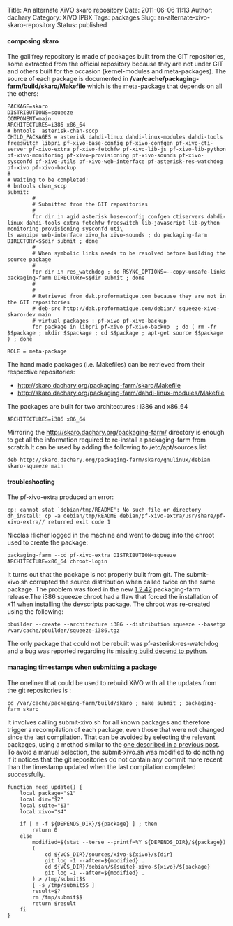 Title: An alternate XiVO skaro repository
Date: 2011-06-06 11:13
Author: dachary
Category: XiVO IPBX
Tags: packages
Slug: an-alternate-xivo-skaro-repository
Status: published

#### composing skaro

The gallifrey repository is made of packages built from the GIT
repositories, some extracted from the official repository because they
are not under GIT and others built for the occasion (kernel-modules and
meta-packages). The source of each package is documented in
**/var/cache/packaging-farm/build/skaro/Makefile** which is the
meta-package that depends on all the others:

~~~
PACKAGE=skaro
DISTRIBUTIONS=squeeze
COMPONENT=main
ARCHITECTURES=i386 x86_64
# bntools  asterisk-chan-sccp                                                                                                                                                   
CHILD_PACKAGES = asterisk dahdi-linux dahdi-linux-modules dahdi-tools freeswitch libpri pf-xivo-base-config pf-xivo-confgen pf-xivo-cti-server pf-xivo-extra pf-xivo-fetchfw pf-xivo-lib-js pf-xivo-lib-python pf-xivo-monitoring pf-xivo-provisioning pf-xivo-sounds pf-xivo-sysconfd pf-xivo-utils pf-xivo-web-interface pf-asterisk-res-watchdog pf-xivo pf-xivo-backup
#                                                                                                                                                                               
# Waiting to be completed:                                                                                                                                                      
# bntools chan_sccp                                                                                                                                                             
submit:
        #                                                                                                                                                                       
        # Submitted from the GIT repositories                                                                                                                                   
        #                                                                                                                                                                       
        for dir in agid asterisk base-config confgen ctiservers dahdi-linux dahdi-tools extra fetchfw freeswitch lib-javascript lib-python monitoring provisioning sysconfd uti\
ls wanpipe web-interface xivo_ha xivo-sounds ; do packaging-farm DIRECTORY=$$dir submit ; done
        #                                                                                                                                                                       
        # When symbolic links needs to be resolved before building the source package                                                                                           
        #                                                                                                                                                                       
        for dir in res_watchdog ; do RSYNC_OPTIONS=--copy-unsafe-links packaging-farm DIRECTORY=$$dir submit ; done
        #                                                                                                                                                                       
        #                                                                                                                                                                       
        # Retrieved from dak.proformatique.com because they are not in the GIT repositories                                                                                     
        # deb-src http://dak.proformatique.com/debian/ squeeze-xivo-skaro-dev main                                                                                              
        # virtual packages : pf-xivo pf-xivo-backup                                                                                                                             
        for package in libpri pf-xivo pf-xivo-backup  ; do ( rm -fr $$package ; mkdir $$package ; cd $$package ; apt-get source $$package ) ; done

ROLE = meta-package
~~~


The hand made packages (i.e. Makefiles) can be retrieved from their
respective repositories:

-   http://skaro.dachary.org/packaging-farm/skaro/Makefile
-   http://skaro.dachary.org/packaging-farm/dahdi-linux-modules/Makefile

The packages are built for two architectures : i386 and x86\_64

~~~
ARCHITECTURES=i386 x86_64
~~~


Mirroring the http://skaro.dachary.org/packaging-farm/ directory is
enough to get all the information required to re-install a
packaging-farm from scratch.It can be used by adding the following to
/etc/apt/sources.list

~~~
deb http://skaro.dachary.org/packaging-farm/skaro/gnulinux/debian skaro-squeeze main
~~~


#### troubleshooting

The pf-xivo-extra produced an error:

~~~
cp: cannot stat `debian/tmp/README': No such file or directory
dh_install: cp -a debian/tmp/README debian/pf-xivo-extra/usr/share/pf-xivo-extra// returned exit code 1
~~~


Nicolas Hicher logged in the machine and went to debug into the chroot
used to create the package:

~~~
packaging-farm --cd pf-xivo-extra DISTRIBUTION=squeeze ARCHITECTURE=x86_64 chroot-login
~~~


It turns out that the package is not properly built from git. The
submit-xivo.sh corrupted the source distribution when called twice on
the same package. The problem was fixed in the new
[1.2.42](http://packaging-farm.dachary.org/download/) packaging-farm
release.The i386 squeeze chroot had a flaw that forced the installation
of x11 when installing the devscripts package. The chroot was re-created
using the following:

~~~
pbuilder --create --architecture i386 --distribution squeeze --basetgz /var/cache/pbuilder/squeeze-i386.tgz
~~~


The only package that could not be rebuilt was pf-asterisk-res-watchdog
and a bug was reported regarding its [missing build depend to
python](https://projects.xivo.fr/issues/2302).

#### managing timestamps when submitting a package

The oneliner that could be used to rebuild XiVO with all the updates
from the git repositories is :

~~~
cd /var/cache/packaging-farm/build/skaro ; make submit ; packaging-farm skaro
~~~


It involves calling submit-xivo.sh for all known packages and therefore
trigger a recompilation of each package, even those that were not
changed since the last compilation. That can be avoided by selecting the
relevant packages, using a method similar to the [one described in a
previous
post](http://blog.xivo.fr/index.php?post/2011/05/30/Using-and-Updating-a-XiVO-gallifrey-repository).
To avoid a manual selection, the submit-xivo.sh was modified to do
nothing if it notices that the git repositories do not contain any
commit more recent than the timestamp updated when the last compilation
completed successfully.

~~~
function need_update() {
    local package="$1"
    local dir="$2"
    local suite="$3"
    local xivo="$4"

    if [ ! -f ${DEPENDS_DIR}/${package} ] ; then
        return 0
    else
        modified=$(stat --terse --printf=%Y ${DEPENDS_DIR}/${package})
        (
            cd ${VCS_DIR}/sources/xivo-${xivo}/${dir}
            git log -1 --after=${modified} .
            cd ${VCS_DIR}/debian/${suite}-xivo-${xivo}/${package}
            git log -1 --after=${modified} .
        ) > /tmp/submit$$
        [ -s /tmp/submit$$ ]
        result=$?
        rm /tmp/submit$$
        return $result
    fi
}
~~~


</p>

